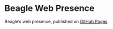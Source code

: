 # Beagle Web Presence

Beagle’s web presence, published on [GitHub Pages](https://acBerger.github.io/Beagle/branches/missingTests).